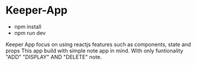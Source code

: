 # Keeper-App

- npm install
- npm run dev

Keeper App focus on using reactjs features such as components, state and props
This app build with simple note app in mind. 
With only funtionality "ADD" "DISPLAY" AND "DELETE" note.
